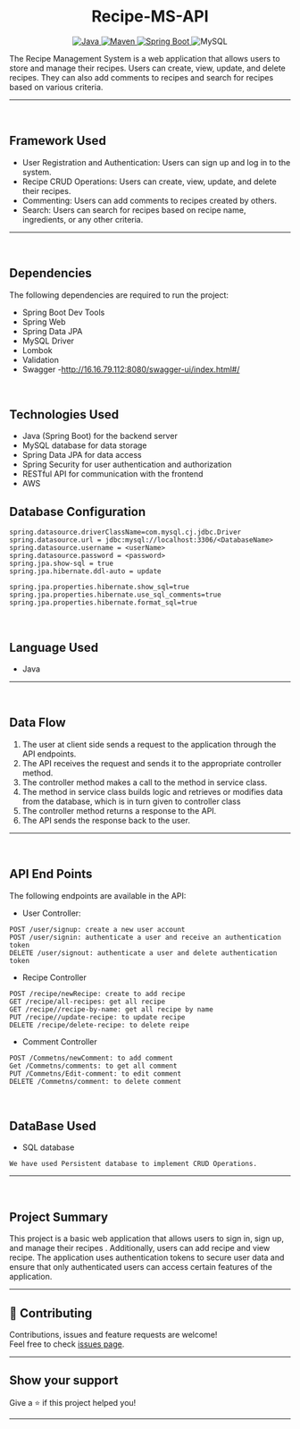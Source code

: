 <h1 align = "center"> Recipe-MS-API </h1>

<p align="center">
<a href="Java url">
    <img alt="Java" src="https://img.shields.io/badge/Java->=8-darkblue.svg" />
</a>
<a href="Maven url" >
    <img alt="Maven" src="https://img.shields.io/badge/maven-3.0.5-brightgreen.svg" />
</a>
<a href="Spring Boot url" >
    <img alt="Spring Boot" src="https://img.shields.io/badge/Spring Boot-3.0.6-brightgreen.svg" />
</a>

<a >
    <img alt="MySQL" src="https://img.shields.io/badge/MySQL-blue.svg">
</a>
</p>

The Recipe Management System is a web application that allows users to store and manage their recipes. Users can create, view, update, and delete recipes. They can also add comments to recipes and search for recipes based on various criteria.

---
<br>

## Framework Used
* User Registration and Authentication: Users can sign up and log in to the system.
* Recipe CRUD Operations: Users can create, view, update, and delete their recipes.
* Commenting: Users can add comments to recipes created by others.
* Search: Users can search for recipes based on recipe name, ingredients, or any other criteria.

---
<br>

## Dependencies
The following dependencies are required to run the project:

* Spring Boot Dev Tools
* Spring Web
* Spring Data JPA
* MySQL Driver
* Lombok
* Validation
* Swagger -http://16.16.79.112:8080/swagger-ui/index.html#/

<br>

## Technologies Used
* Java (Spring Boot) for the backend server
* MySQL database for data storage
* Spring Data JPA for data access
* Spring Security for user authentication and authorization
* RESTful API for communication with the frontend
* AWS

## Database Configuration
```
spring.datasource.driverClassName=com.mysql.cj.jdbc.Driver
spring.datasource.url = jdbc:mysql://localhost:3306/<DatabaseName>
spring.datasource.username = <userName>
spring.datasource.password = <password>
spring.jpa.show-sql = true
spring.jpa.hibernate.ddl-auto = update

spring.jpa.properties.hibernate.show_sql=true
spring.jpa.properties.hibernate.use_sql_comments=true
spring.jpa.properties.hibernate.format_sql=true

```
<br>

## Language Used
* Java

---
<br>


## Data Flow

1. The user at client side sends a request to the application through the API endpoints.
2. The API receives the request and sends it to the appropriate controller method.
3. The controller method makes a call to the method in service class.
4. The method in service class builds logic and retrieves or modifies data from the database, which is in turn given to controller class
5. The controller method returns a response to the API.
6. The API sends the response back to the user.

---

<br>


## API End Points

The following endpoints are available in the API:

* User Controller:
```
POST /user/signup: create a new user account
POST /user/signin: authenticate a user and receive an authentication token
DELETE /user/signout: authenticate a user and delete authentication token
```

* Recipe Controller
```
POST /recipe/newRecipe: create to add recipe
GET /recipe/all-recipes: get all recipe
GET /recipe//recipe-by-name: get all recipe by name
PUT /recipe//update-recipe: to update recipe
DELETE /recipe/delete-recipe: to delete reipe

```
* Comment Controller
```
POST /Commetns/newComment: to add comment
Get /Commetns/comments: to get all comment
PUT /Commetns/Edit-comment: to edit comment
DELETE /Commetns/comment: to delete comment

```

<br>

## DataBase Used
* SQL database
```
We have used Persistent database to implement CRUD Operations.
```
---
<br>

## Project Summary

This project is a basic web application that allows users to sign in, sign up, and manage their recipes . Additionally, users can add recipe and view recipe. The application uses authentication tokens to secure user data and ensure that only authenticated users can access certain features of the application.
    
---

## 🤝 Contributing

Contributions, issues and feature requests are welcome!<br />Feel free to check [issues page]("url").
    
---

## Show your support

Give a ⭐️ if this project helped you!
    
---
